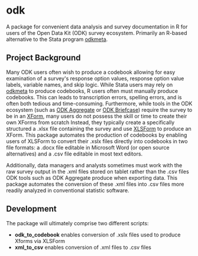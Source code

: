 # odk

A package for convenient data analysis and survey documentation in R for users of the Open Data Kit (ODK) survey ecosystem. Primarily an R-based alternative to the Stata program [odkmeta](https://github.com/PovertyAction/odkmeta).

## Project Background

Many ODK users often wish to produce a codebook allowing for easy examination of a survey's response option values, response option value labels, variable names, and skip logic. While Stata users may rely on [odkmeta](https://github.com/PovertyAction/odkmeta) to produce codebooks, R users often must manually produce codebooks. This can leads to transcription errors, spelling errors, and is often both tedious and time-consuming. Furthermore, while tools in the ODK ecosystem (such as [ODK Aggregate](https://opendatakit.org/use/aggregate/) or [ODK Briefcase](https://opendatakit.org/use/briefcase/)) require the survey to be in an [XForm](https://en.wikipedia.org/wiki/XForms), many users do not possess the skill or time to create their own XForms from scratch Instead, they typically create a specifically structured a .xlsx file containing the survey and use [XLSForm](http://xlsform.org/) to produce an XForm. This package automates the production of codebooks by enabling users of XLSForm to convert their .xslx files directly into codebooks in two file formats: a .docx file editable in Microsoft Word (or open source alternatives) and a .csv file editable in most text editors.

Additionally, data managers and analysts sometimes must work with the raw survey output in the .xml files stored on tablet rather than the .csv files ODK tools such as ODK Aggregate produce when exporting data. This package automates the conversion of these .xml files into .csv files more readily analyzed in conventional statistic software.

## Development

The package will ultimately comprise two different scripts:

- **odk_to_codebook** enables conversion of .xslx files used to produce Xforms via XLSForm
- **xml_to_csv** enables conversion of .xml files to .csv files

